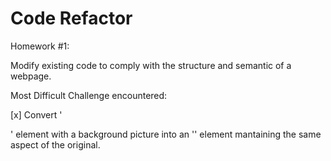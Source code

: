 # Code Refactor

Homework #1: 

Modify existing code to comply with the structure and semantic of a webpage. 


Most Difficult Challenge encountered:

[x] Convert '<div>' element with a background picture into an '<img>' element mantaining the same aspect of the original. 
